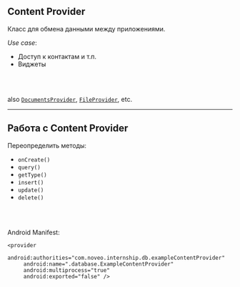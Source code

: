 ## Content Provider

Класс для обмена данными между приложениями.

*Use case*:  
* Доступ к контактам и т.п.
* Виджеты

<br>
<br>

also [`DocumentsProvider`](https://developer.android.com/reference/android/provider/DocumentsProvider), [`FileProvider`](https://developer.android.com/reference/androidx/core/content/FileProvider?hl=en), etc.

<!-- .element: class="fragment" data-fragment-index="1" -->

------

## Работа с Content Provider

Переопределить методы:

* `onCreate()`
* `query()`
* `getType()`
* `insert()`
* `update()`
* `delete()`

<br>
<br>

Android Manifest:  
<!-- .element: class="fragment" data-fragment-index="1" -->
```
<provider 
     android:authorities="com.noveo.internship.db.exampleContentProvider" 
     android:name=".database.ExampleContentProvider"
     android:multiprocess="true"
     android:exported="false" />
```
<!-- .element: class="fragment" data-fragment-index="1" -->


